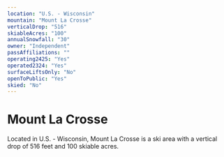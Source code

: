```yaml
---
location: "U.S. - Wisconsin"
mountain: "Mount La Crosse"
verticalDrop: "516"
skiableAcres: "100"
annualSnowfall: "30"
owner: "Independent"
passAffiliations: ""
operating2425: "Yes"
operated2324: "Yes"
surfaceLiftsOnly: "No"
openToPublic: "Yes"
skied: "No"
---
```


# Mount La Crosse

Located in U.S. - Wisconsin, Mount La Crosse is a ski area with a vertical drop of 516 feet and 100 skiable acres.